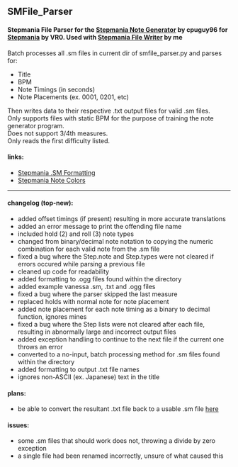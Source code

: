 ## SMFile_Parser
#### Stepmania File Parser for the [Stepmania Note Generator](https://github.com/cpuguy96/stepmania-note-generator) by cpuguy96 for [Stepmania](https://github.com/stepmania/stepmania/wiki/sm) by VR0. Used with [Stepmania File Writer](https://github.com/jhaco/SMTXT_Converter) by me

Batch processes all .sm files in current dir of smfile_parser.py and parses for:
- Title
- BPM
- Note Timings (in seconds)
- Note Placements (ex. 0001, 0201, etc)

Then writes data to their respective .txt output files for valid .sm files.\
Only supports files with static BPM for the purpose of training the note generator program.\
Does not support 3/4th measures.\
Only reads the first difficulty listed.

#### links:

- [Stepmania .SM Formatting](https://github.com/stepmania/stepmania/wiki/sm)
- [Stepmania Note Colors](https://step-mania.fandom.com/wiki/Notes)

---

#### changelog (top-new):
- added offset timings (if present) resulting in more accurate translations
- added an error message to print the offending file name
- included hold (2) and roll (3) note types
- changed from binary/decimal note notation to copying the numeric combination for each valid note from the .sm file
- fixed a bug where the Step.note and Step.types were not cleared if errors occured while parsing a previous file
- cleaned up code for readability
- added formatting to .ogg files found within the directory
- added example vanessa .sm, .txt and .ogg files
- fixed a bug where the parser skipped the last measure
- replaced holds with normal note for note placement
- added note placement for each note timing as a binary to decimal function, ignores mines
- fixed a bug where the Step lists were not cleared after each file, resulting in abnormally large and incorrect output files
- added exception handling to continue to the next file if the current one throws an error
- converted to a no-input, batch processing method for .sm files found within the directory
- added formatting to output .txt file names
- ignores non-ASCII (ex. Japanese) text in the title

#### plans:
- be able to convert the resultant .txt file back to a usable .sm file [here](https://github.com/jhaco/SMTXT_Converter)

#### issues:
- some .sm files that should work does not, throwing a divide by zero exception
- a single file had been renamed incorrectly, unsure of what caused this
